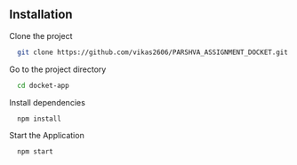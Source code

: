 
## Installation


Clone the project

```bash
  git clone https://github.com/vikas2606/PARSHVA_ASSIGNMENT_DOCKET.git
```

Go to the project directory

```bash
  cd docket-app
```

Install dependencies

```bash
  npm install
```


Start the Application

```bash
  npm start
```
